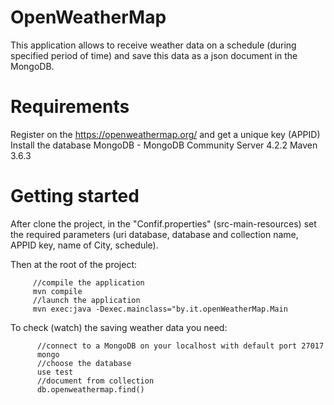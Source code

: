   # OpenWeatherMap
  This application allows to receive weather data on a schedule (during specified period of time) and save this data as a json document in the MongoDB.



  # Requirements

   Register on the <https://openweathermap.org/> and get a unique key (APPID)
   Install the database MongoDB - MongoDB Community Server 4.2.2
   Maven 3.6.3


  # Getting started

  After clone the project, in the "Confif.properties" (src-main-resources) set the required parameters (uri database, database and collection name, APPID key, name of City, schedule).

  Then at the root of the project:
  ```
       //compile the application
       mvn compile
       //launch the application
       mvn exec:java -Dexec.mainclass="by.it.openWeatherMap.Main
  ```

  To check (watch) the saving weather data you need:
  ```
        //connect to a MongoDB on your localhost with default port 27017
        mongo
        //choose the database
        use test
        //document from collection
        db.openweathermap.find()
  ```

